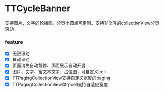 # TTCycleBanner
支持图片、文字的轮播图，分页小圆点可定制。支持非全屏的collectionView分页滚动。

### feature   

- [x] 无限滚动
- [x] 自动滚动
- [x] 页面消失自动暂停、页面展示自动开启
- [x] 图片、文字、富文本文字、占位图，可自定义cell
- [x] TTPagingCollectionView支持自定义宽度的paging
- [x] TTPagingCollectionView单个cell支持自适应宽度
